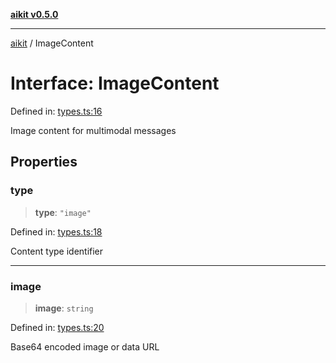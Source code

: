 [**aikit v0.5.0**](../README.md)

***

[aikit](../README.md) / ImageContent

# Interface: ImageContent

Defined in: [types.ts:16](https://github.com/chinmaymk/aikit/blob/main/src/types.ts#L16)

Image content for multimodal messages

## Properties

### type

> **type**: `"image"`

Defined in: [types.ts:18](https://github.com/chinmaymk/aikit/blob/main/src/types.ts#L18)

Content type identifier

***

### image

> **image**: `string`

Defined in: [types.ts:20](https://github.com/chinmaymk/aikit/blob/main/src/types.ts#L20)

Base64 encoded image or data URL
